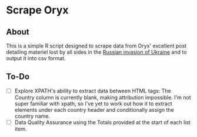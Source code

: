 # Scrape Oryx
## About
This is a simple R script designed to scrape data from Oryx' excellent post detailing materiel lost by all sides in the [Russian invasion of Ukraine](https://www.oryxspioenkop.com/2022/02/attack-on-europe-documenting-equipment.html) and to output it into csv format.

## To-Do
- [ ] Explore XPATH's ability to extract data between HTML tags: The Country column is currently blank, making attribution impossible. I'm not super familiar with xpath, so I've yet to work out how it to extract elements under each country header and conditionally assign the country name.
- [ ] Data Quality Assurance using the Totals provided at the start of each list item.
